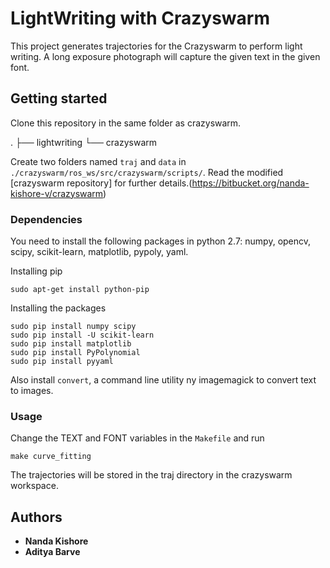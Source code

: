 # LightWriting with Crazyswarm

This project generates trajectories for the Crazyswarm to perform light writing. A long exposure photograph will capture the 
given text in the given font.

## Getting started

Clone this repository in the same folder as crazyswarm.

.
├── lightwriting
└── crazyswarm

Create two folders named `traj` and `data` in `./crazyswarm/ros_ws/src/crazyswarm/scripts/`.
Read the modified [crazyswarm repository] for further details.(https://bitbucket.org/nanda-kishore-v/crazyswarm)

### Dependencies

You need to install the following packages in python 2.7: numpy, opencv, scipy, scikit-learn, matplotlib, pypoly, yaml.

Installing pip

```
sudo apt-get install python-pip
```

Installing the packages
```
sudo pip install numpy scipy
sudo pip install -U scikit-learn
sudo pip install matplotlib
sudo pip install PyPolynomial
sudo pip install pyyaml
```

Also install `convert`, a command line utility ny imagemagick to convert text to images.

### Usage

Change the TEXT and FONT variables in the `Makefile` and run 

```
make curve_fitting
```

The trajectories will be stored in the traj directory in the crazyswarm workspace.

## Authors

* **Nanda Kishore**
* **Aditya Barve**


